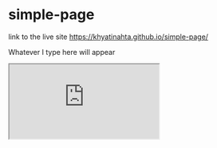 # simple-page

link to the live site https://khyatinahta.github.io/simple-page/

Whatever I type here will appear

<iframe src="https://docs.google.com/spreadsheets/d/e/2PACX-1vRH0QfPmTeqr24oRolJwAwrEneenf0HQk2WcGZzmIP-2wqBYxXQ-kIUIEbqGlyzUek-PFKQqWDP-uqa/pubhtml?gid=0&amp;single=true&amp;widget=true&amp;headers=false"></iframe>
